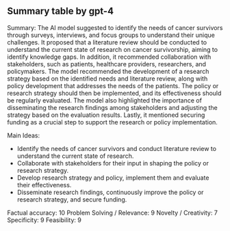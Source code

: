 ## Summary table by gpt-4
Summary: 
The AI model suggested to identify the needs of cancer survivors through surveys, interviews, and focus groups to understand their unique challenges. It proposed that a literature review should be conducted to understand the current state of research on cancer survivorship, aiming to identify knowledge gaps. In addition, it recommended collaboration with stakeholders, such as patients, healthcare providers, researchers, and policymakers. The model recommended the development of a research strategy based on the identified needs and literature review, along with policy development that addresses the needs of the patients. The policy or research strategy should then be implemented, and its effectiveness should be regularly evaluated. The model also highlighted the importance of disseminating the research findings among stakeholders and adjusting the strategy based on the evaluation results. Lastly, it mentioned securing funding as a crucial step to support the research or policy implementation.

Main Ideas: 
- Identify the needs of cancer survivors and conduct literature review to understand the current state of research.
- Collaborate with stakeholders for their input in shaping the policy or research strategy.
- Develop research strategy and policy, implement them and evaluate their effectiveness.
- Disseminate research findings, continuously improve the policy or research strategy, and secure funding.

Factual accuracy: 10
Problem Solving / Relevance: 9
Novelty / Creativity: 7
Specificity: 9
Feasibility: 9